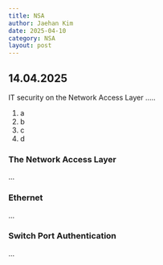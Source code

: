 ```yaml
---
title: NSA
author: Jaehan Kim
date: 2025-04-10
category: NSA
layout: post
---
```



14.04.2025
-------------

IT security on the Network Access Layer .....

1. a
2. b
3. c
4. d

### The Network Access Layer

...

### Ethernet

...

### Switch Port Authentication

...

